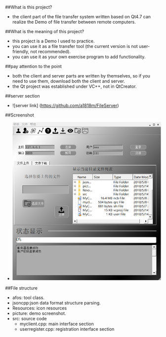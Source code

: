 ##What is this project?

* the client part of the file transfer system written based on Qt4.7 can realize the Demo of file transfer between remote computers.

##What is the meaning of this project?

* this project is a Demo I used to practice.
* you can use it as a file transfer tool (the current version is not user-friendly, not recommended).
* you can use it as your own exercise program to add functionality.

##pay attention to the point

* both the client and server parts are written by themselves, so if you need to use them, download both the client and server.
* the Qt project was established under VC++, not in QtCreator.

##server section

* ![server link] (https://github.com/a1818m/FileServer)

##Screenshot 

* ![Image text](https://github.com/a1818m/FileClient/blob/master/picture/ys.png) 

##File structure 

* afos: tool class.
* jsoncpp:json data format structure parsing.
* Resources: icon resources
* picture: demo screenshot.
* src: source code
     * myclient.cpp: main interface section
     * userregister.cpp: registration interface section
